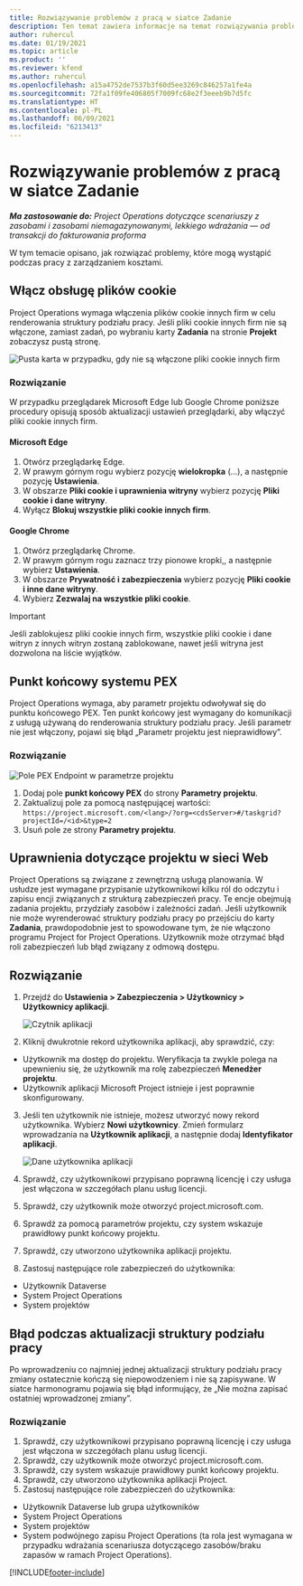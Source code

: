 ```yaml
---
title: Rozwiązywanie problemów z pracą w siatce Zadanie
description: Ten temat zawiera informacje na temat rozwiązywania problemów potrzebne podczas pracy w siatce Zadanie.
author: ruhercul
ms.date: 01/19/2021
ms.topic: article
ms.product: ''
ms.reviewer: kfend
ms.author: ruhercul
ms.openlocfilehash: a15a4752de7537b3f60d5ee3269c846257a1fe4a
ms.sourcegitcommit: 72fa1f09fe406805f7009fc68e2f3eeeb9b7d5fc
ms.translationtype: HT
ms.contentlocale: pl-PL
ms.lasthandoff: 06/09/2021
ms.locfileid: "6213413"
---
```

# <a name="troubleshoot-working-in-the-task-grid"></a>Rozwiązywanie problemów z pracą w siatce Zadanie 

_**Ma zastosowanie do:** Project Operations dotyczące scenariuszy z zasobami i zasobami niemagazynowanymi, lekkiego wdrażania — od transakcji do fakturowania proforma_

W tym temacie opisano, jak rozwiązać problemy, które mogą wystąpić podczas pracy z zarządzaniem kosztami.

## <a name="enable-cookies"></a>Włącz obsługę plików cookie

Project Operations wymaga włączenia plików cookie innych firm w celu renderowania struktury podziału pracy. Jeśli pliki cookie innych firm nie są włączone, zamiast zadań, po wybraniu karty **Zadania** na stronie **Projekt** zobaczysz pustą stronę.

![Pusta karta w przypadku, gdy nie są włączone pliki cookie innych firm](media/blankschedule.png)


### <a name="workaround"></a>Rozwiązanie
W przypadku przeglądarek Microsoft Edge lub Google Chrome poniższe procedury opisują sposób aktualizacji ustawień przeglądarki, aby włączyć pliki cookie innych firm.

#### <a name="microsoft-edge"></a>Microsoft Edge

1. Otwórz przeglądarkę Edge.
2. W prawym górnym rogu wybierz pozycję **wielokropka** (...), a następnie pozycję **Ustawienia**.
3. W obszarze **Pliki cookie i uprawnienia witryny** wybierz pozycję **Pliki cookie i dane witryny**.
4. Wyłącz **Blokuj wszystkie pliki cookie innych firm**.

#### <a name="google-chrome"></a>Google Chrome

1. Otwórz przeglądarkę Chrome.
2. W prawym górnym rogu zaznacz trzy pionowe kropki,, a następnie wybierz **Ustawienia**.
3. W obszarze **Prywatność i zabezpieczenia** wybierz pozycję **Pliki cookie i inne dane witryny**.
4. Wybierz **Zezwalaj na wszystkie pliki cookie**.

> [!IMPORTANT]
> Jeśli zablokujesz pliki cookie innych firm, wszystkie pliki cookie i dane witryn z innych witryn zostaną zablokowane, nawet jeśli witryna jest dozwolona na liście wyjątków.

## <a name="pex-endpoint"></a>Punkt końcowy systemu PEX

Project Operations wymaga, aby parametr projektu odwoływał się do punktu końcowego PEX. Ten punkt końcowy jest wymagany do komunikacji z usługą używaną do renderowania struktury podziału pracy. Jeśli parametr nie jest włączony, pojawi się błąd „Parametr projektu jest nieprawidłowy”. 

### <a name="workaround"></a>Rozwiązanie
 ![Pole PEX Endpoint w parametrze projektu](media/projectparameter.png)

1. Dodaj pole **punkt końcowy PEX** do strony **Parametry projektu**.
2. Zaktualizuj pole za pomocą następującej wartości: `https://project.microsoft.com/<lang>/?org=<cdsServer>#/taskgrid?projectId=/<id>&type=2`
3. Usuń pole ze strony **Parametry projektu**.

## <a name="privileges-for-project-for-the-web"></a>Uprawnienia dotyczące projektu w sieci Web

Project Operations są związane z zewnętrzną usługą planowania. W usłudze jest wymagane przypisanie użytkownikowi kilku ról do odczytu i zapisu encji związanych z strukturą zabezpieczeń pracy. Te encje obejmują zadania projektu, przydziały zasobów i zależności zadań. Jeśli użytkownik nie może wyrenderować struktury podziału pracy po przejściu do karty **Zadania**, prawdopodobnie jest to spowodowane tym, że nie włączono programu Project for Project Operations. Użytkownik może otrzymać błąd roli zabezpieczeń lub błąd związany z odmową dostępu.


## <a name="workaround"></a>Rozwiązanie

1. Przejdź do **Ustawienia > Zabezpieczenia > Użytkownicy > Użytkownicy aplikacji**.  

   ![Czytnik aplikacji](media/applicationuser.jpg)
   
2. Kliknij dwukrotnie rekord użytkownika aplikacji, aby sprawdzić, czy:

 - Użytkownik ma dostęp do projektu. Weryfikacja ta zwykle polega na upewnieniu się, że użytkownik ma rolę zabezpieczeń **Menedżer projektu**.
 - Użytkownik aplikacji Microsoft Project istnieje i jest poprawnie skonfigurowany.
 
3. Jeśli ten użytkownik nie istnieje, możesz utworzyć nowy rekord użytkownika. Wybierz **Nowi użytkownicy**. Zmień formularz wprowadzania na **Użytkownik aplikacji**, a następnie dodaj **Identyfikator aplikacji**.

   ![Dane użytkownika aplikacji](media/applicationuserdetails.jpg)

4. Sprawdź, czy użytkownikowi przypisano poprawną licencję i czy usługa jest włączona w szczegółach planu usług licencji.
5. Sprawdź, czy użytkownik może otworzyć project.microsoft.com.
6. Sprawdź za pomocą parametrów projektu, czy system wskazuje prawidłowy punkt końcowy projektu.
7. Sprawdź, czy utworzono użytkownika aplikacji projektu.
8. Zastosuj następujące role zabezpieczeń do użytkownika:

  - Użytkownik Dataverse
  - System Project Operations
  - System projektów

## <a name="error-when-updating-the-work-breakdown-structure"></a>Błąd podczas aktualizacji struktury podziału pracy

Po wprowadzeniu co najmniej jednej aktualizacji struktury podziału pracy zmiany ostatecznie kończą się niepowodzeniem i nie są zapisywane. W siatce harmonogramu pojawia się błąd informujący, że „Nie można zapisać ostatniej wprowadzonej zmiany”.

### <a name="workaround"></a>Rozwiązanie

1. Sprawdź, czy użytkownikowi przypisano poprawną licencję i czy usługa jest włączona w szczegółach planu usług licencji.
2. Sprawdź, czy użytkownik może otworzyć project.microsoft.com.
3. Sprawdź, czy system wskazuje prawidłowy punkt końcowy projektu.
4. Sprawdź, czy utworzono użytkownika aplikacji Project.
5. Zastosuj następujące role zabezpieczeń do użytkownika:
  
  - Użytkownik Dataverse lub grupa użytkowników
  - System Project Operations
  - System projektów
  - System podwójnego zapisu Project Operations (ta rola jest wymagana w przypadku wdrażania scenariusza dotyczącego zasobów/braku zapasów w ramach Project Operations).


[!INCLUDE[footer-include](../includes/footer-banner.md)]

